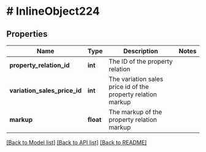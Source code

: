 # # InlineObject224

## Properties

Name | Type | Description | Notes
------------ | ------------- | ------------- | -------------
**property_relation_id** | **int** | The ID of the property relation | 
**variation_sales_price_id** | **int** | The variation sales price id of the property relation markup | 
**markup** | **float** | The markup of the property relation markup | 

[[Back to Model list]](../../README.md#documentation-for-models) [[Back to API list]](../../README.md#documentation-for-api-endpoints) [[Back to README]](../../README.md)


